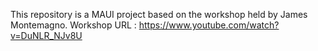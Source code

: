 This repository is a MAUI project based on the workshop held by James Montemagno.
Workshop URL : https://www.youtube.com/watch?v=DuNLR_NJv8U
